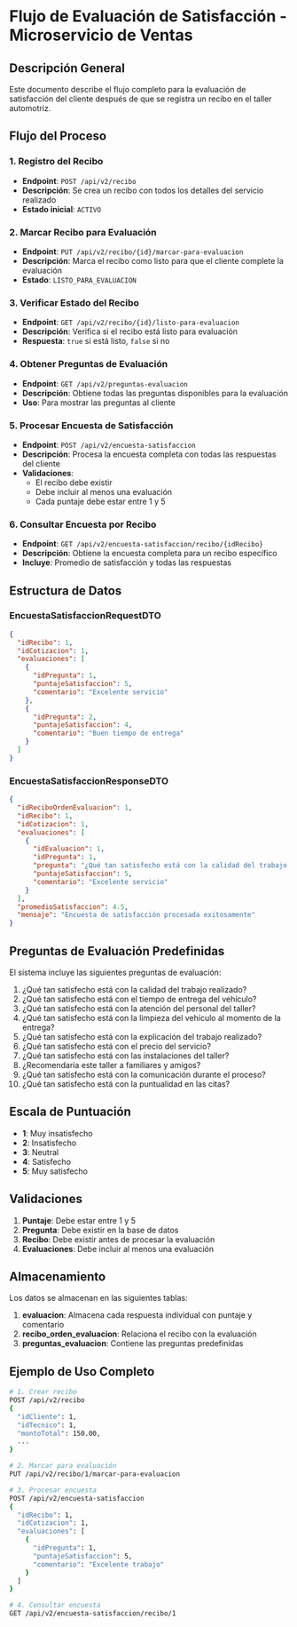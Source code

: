 # Flujo de Evaluación de Satisfacción - Microservicio de Ventas

## Descripción General

Este documento describe el flujo completo para la evaluación de satisfacción del cliente después de que se registra un recibo en el taller automotriz.

## Flujo del Proceso

### 1. Registro del Recibo
- **Endpoint**: `POST /api/v2/recibo`
- **Descripción**: Se crea un recibo con todos los detalles del servicio realizado
- **Estado inicial**: `ACTIVO`

### 2. Marcar Recibo para Evaluación
- **Endpoint**: `PUT /api/v2/recibo/{id}/marcar-para-evaluacion`
- **Descripción**: Marca el recibo como listo para que el cliente complete la evaluación
- **Estado**: `LISTO_PARA_EVALUACION`

### 3. Verificar Estado del Recibo
- **Endpoint**: `GET /api/v2/recibo/{id}/listo-para-evaluacion`
- **Descripción**: Verifica si el recibo está listo para evaluación
- **Respuesta**: `true` si está listo, `false` si no

### 4. Obtener Preguntas de Evaluación
- **Endpoint**: `GET /api/v2/preguntas-evaluacion`
- **Descripción**: Obtiene todas las preguntas disponibles para la evaluación
- **Uso**: Para mostrar las preguntas al cliente

### 5. Procesar Encuesta de Satisfacción
- **Endpoint**: `POST /api/v2/encuesta-satisfaccion`
- **Descripción**: Procesa la encuesta completa con todas las respuestas del cliente
- **Validaciones**:
  - El recibo debe existir
  - Debe incluir al menos una evaluación
  - Cada puntaje debe estar entre 1 y 5

### 6. Consultar Encuesta por Recibo
- **Endpoint**: `GET /api/v2/encuesta-satisfaccion/recibo/{idRecibo}`
- **Descripción**: Obtiene la encuesta completa para un recibo específico
- **Incluye**: Promedio de satisfacción y todas las respuestas

## Estructura de Datos

### EncuestaSatisfaccionRequestDTO
```json
{
  "idRecibo": 1,
  "idCotizacion": 1,
  "evaluaciones": [
    {
      "idPregunta": 1,
      "puntajeSatisfaccion": 5,
      "comentario": "Excelente servicio"
    },
    {
      "idPregunta": 2,
      "puntajeSatisfaccion": 4,
      "comentario": "Buen tiempo de entrega"
    }
  ]
}
```

### EncuestaSatisfaccionResponseDTO
```json
{
  "idReciboOrdenEvaluacion": 1,
  "idRecibo": 1,
  "idCotizacion": 1,
  "evaluaciones": [
    {
      "idEvaluacion": 1,
      "idPregunta": 1,
      "pregunta": "¿Qué tan satisfecho está con la calidad del trabajo realizado?",
      "puntajeSatisfaccion": 5,
      "comentario": "Excelente servicio"
    }
  ],
  "promedioSatisfaccion": 4.5,
  "mensaje": "Encuesta de satisfacción procesada exitosamente"
}
```

## Preguntas de Evaluación Predefinidas

El sistema incluye las siguientes preguntas de evaluación:

1. ¿Qué tan satisfecho está con la calidad del trabajo realizado?
2. ¿Qué tan satisfecho está con el tiempo de entrega del vehículo?
3. ¿Qué tan satisfecho está con la atención del personal del taller?
4. ¿Qué tan satisfecho está con la limpieza del vehículo al momento de la entrega?
5. ¿Qué tan satisfecho está con la explicación del trabajo realizado?
6. ¿Qué tan satisfecho está con el precio del servicio?
7. ¿Qué tan satisfecho está con las instalaciones del taller?
8. ¿Recomendaría este taller a familiares y amigos?
9. ¿Qué tan satisfecho está con la comunicación durante el proceso?
10. ¿Qué tan satisfecho está con la puntualidad en las citas?

## Escala de Puntuación

- **1**: Muy insatisfecho
- **2**: Insatisfecho
- **3**: Neutral
- **4**: Satisfecho
- **5**: Muy satisfecho

## Validaciones

1. **Puntaje**: Debe estar entre 1 y 5
2. **Pregunta**: Debe existir en la base de datos
3. **Recibo**: Debe existir antes de procesar la evaluación
4. **Evaluaciones**: Debe incluir al menos una evaluación

## Almacenamiento

Los datos se almacenan en las siguientes tablas:

1. **evaluacion**: Almacena cada respuesta individual con puntaje y comentario
2. **recibo_orden_evaluacion**: Relaciona el recibo con la evaluación
3. **preguntas_evaluacion**: Contiene las preguntas predefinidas

## Ejemplo de Uso Completo

```bash
# 1. Crear recibo
POST /api/v2/recibo
{
  "idCliente": 1,
  "idTecnico": 1,
  "montoTotal": 150.00,
  ...
}

# 2. Marcar para evaluación
PUT /api/v2/recibo/1/marcar-para-evaluacion

# 3. Procesar encuesta
POST /api/v2/encuesta-satisfaccion
{
  "idRecibo": 1,
  "idCotizacion": 1,
  "evaluaciones": [
    {
      "idPregunta": 1,
      "puntajeSatisfaccion": 5,
      "comentario": "Excelente trabajo"
    }
  ]
}

# 4. Consultar encuesta
GET /api/v2/encuesta-satisfaccion/recibo/1
``` 